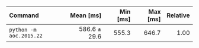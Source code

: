 | Command | Mean [ms] | Min [ms] | Max [ms] | Relative |
|:---|---:|---:|---:|---:|
| `python -m aoc.2015.22` | 586.6 ± 29.6 | 555.3 | 646.7 | 1.00 |
